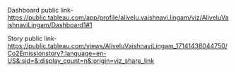 Dashboard public link-https://public.tableau.com/app/profile/alivelu.vaishnavi.lingam/viz/AliveluVaishnaviLingam/Dashboard1#1

Story public link-https://public.tableau.com/views/AliveluVaishnaviLingam_17141438044750/Co2Emissionstory?:language=en-US&:sid=&:display_count=n&:origin=viz_share_link
